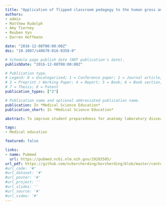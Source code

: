 ```yaml
---
title: "Application of flipped classroom pedagogy to the human gross anatomy laboratory: Student preferences and learning outcomes"
authors:
- admin
- Matthew Rudolph
- Amy Tierney
- Reuben Vyn
- Darren Hoffmann

date: "2016-12-08T00:00:00Z"
doi: "10.1007/s40670-016-0358-0"

# Schedule page publish date (NOT publication's date).
publishDate: "2016-12-08T00:00:00Z"

# Publication type.
# Legend: 0 = Uncategorized; 1 = Conference paper; 2 = Journal article;
# 3 = Preprint / Working Paper; 4 = Report; 5 = Book; 6 = Book section;
# 7 = Thesis; 8 = Patent
publication_types: ["2"]

# Publication name and optional abbreviated publication name.
publication: In *Medical Science Education*
publication_short: In *Medical Science Education*

abstract: To improve student preparedness for anatomy laboratory dissection, the dental gross anatomy laboratory was transformed using flipped classroom pedagogy. Instead of spending class time explaining the procedures and anatomical structures for each laboratory, students were provided online materials to prepare for laboratory on their own. Eliminating in-class preparation provided the opportunity to end each period with integrative group activities that connected laboratory and lecture material and explored clinical correlations. Materials provided for prelaboratory preparation included: custom-made, three-dimensional (3D) anatomy videos, abbreviated dissection instructions, key atlas figures, and dissection videos. Data from three years of the course (n = 241 students) allowed for analysis of students' preferences for these materials and detailed tracking of usage of 3D anatomy videos. Students reported spending an average of 27:22 (±17:56) minutes preparing for laboratory, similar to the 30 minutes previously allocated for in-class dissection preparation. The 3D anatomy videos and key atlas figures were rated the most helpful resources. Scores on laboratory examinations were compared for the three years before the curriculum change (2011-2013; n = 242) and three years after (2014-2016; n = 241). There was no change in average grades on the first and second laboratory examinations. However, on the final semi-cumulative laboratory examination, scores were significantly higher in the post-flip classes (P = 0.04). These results demonstrate an effective model for applying flipped classroom pedagogy to the gross anatomy laboratory and illustrate a meaningful role for 3D anatomy visualizations in a dissection-based course.

tags:
- Medical education

featured: false

links:
- name: Pubmed
  url: https://pubmed.ncbi.nlm.nih.gov/29283505/
url_pdf: https://github.com/ncborcherding/borcherding/blob/master/content/publication/fleagle2018application/fleagle2018application.pdf
#url_code: '#'
#url_dataset: '#'
#url_poster: '#'
#url_project: ''
#url_slides: ''
#url_source: '#'
#url_video: '#'
---
```


